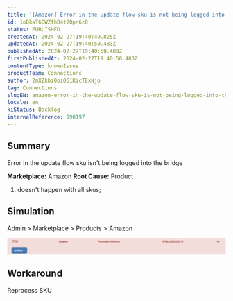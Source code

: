 ```yaml
---
title: '[Amazon] Error in the update flow sku is not being logged into the bridge'
id: 1oBkaT6GWZfhB4t2Qpn6c0
status: PUBLISHED
createdAt: 2024-02-27T19:40:49.825Z
updatedAt: 2024-02-27T19:40:50.483Z
publishedAt: 2024-02-27T19:40:50.483Z
firstPublishedAt: 2024-02-27T19:40:50.483Z
contentType: knownIssue
productTeam: Connections
author: 2mXZkbi0oi061KicTExNjo
tag: Connections
slugEN: amazon-error-in-the-update-flow-sku-is-not-being-logged-into-the-bridge
locale: en
kiStatus: Backlog
internalReference: 990197
---
```


## Summary


Error in the update flow sku isn't being logged into the bridge

**Marketplace:** Amazon
**Root Cause:** Product


1. doesn't happen with all skus;


##

## Simulation


Admin > Marketplace > Products > Amazon

 ![](https://raw.githubusercontent.com/vtexdocs/help-center-content/refs/heads/main/docs/en/known-issues/Connections/amazon-error-in-the-update-flow-sku-is-not-being-logged-into-the-bridge_1.png)


##

## Workaround


Reprocess SKU




